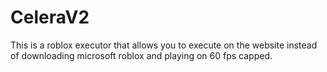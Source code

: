 # CeleraV2
This is a roblox executor that allows you to execute on the website instead of downloading microsoft roblox and playing on 60 fps capped.
